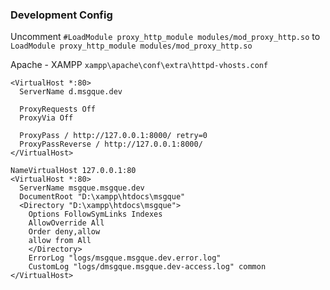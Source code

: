 ### Development Config

Uncomment
`#LoadModule proxy_http_module modules/mod_proxy_http.so`
to
`LoadModule proxy_http_module modules/mod_proxy_http.so`

Apache - XAMPP `xampp\apache\conf\extra\httpd-vhosts.conf`
```
<VirtualHost *:80>
  ServerName d.msgque.dev

  ProxyRequests Off
  ProxyVia Off

  ProxyPass / http://127.0.0.1:8000/ retry=0
  ProxyPassReverse / http://127.0.0.1:8000/
</VirtualHost>

NameVirtualHost 127.0.0.1:80
<VirtualHost *:80>
  ServerName msgque.msgque.dev
  DocumentRoot "D:\xampp\htdocs\msgque"
  <Directory "D:\xampp\htdocs\msgque">
    Options FollowSymLinks Indexes
    AllowOverride All
    Order deny,allow
    allow from All
	</Directory>
	ErrorLog "logs/msgque.msgque.dev.error.log"
    CustomLog "logs/dmsgque.msgque.dev-access.log" common
</VirtualHost>

```